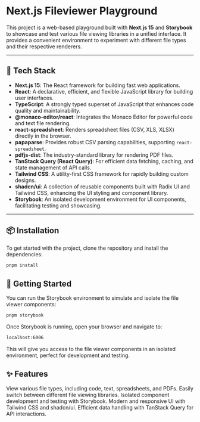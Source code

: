 # Next.js Fileviewer Playground

This project is a web-based playground built with **Next.js 15** and **Storybook** to showcase and test various file viewing libraries in a unified interface. It provides a convenient environment to experiment with different file types and their respective renderers.

---

## 🧩 Tech Stack

-   **Next.js 15**: The React framework for building fast web applications.
-   **React**: A declarative, efficient, and flexible JavaScript library for building user interfaces.
-   **TypeScript**: A strongly typed superset of JavaScript that enhances code quality and maintainability.
-   **@monaco-editor/react**: Integrates the Monaco Editor for powerful code and text file rendering.
-   **react-spreadsheet**: Renders spreadsheet files (CSV, XLS, XLSX) directly in the browser.
-   **papaparse**: Provides robust CSV parsing capabilities, supporting `react-spreadsheet`.
-   **pdfjs-dist**: The industry-standard library for rendering PDF files.
-   **TanStack Query (React Query)**: For efficient data fetching, caching, and state management of API calls.
-   **Tailwind CSS**: A utility-first CSS framework for rapidly building custom designs.
-   **shadcn/ui**: A collection of reusable components built with Radix UI and Tailwind CSS, enhancing the UI styling and component library.
-   **Storybook**: An isolated development environment for UI components, facilitating testing and showcasing.

---

## 📦 Installation

To get started with the project, clone the repository and install the dependencies:

```bash
pnpm install
```

## 🚀 Getting Started

You can run the Storybook environment to simulate and isolate the file viewer components:

```bash
pnpm storybook
```

Once Storybook is running, open your browser and navigate to:

```bash
localhost:6006
```

This will give you access to the file viewer components in an isolated environment, perfect for development and testing.

## ✨ Features
View various file types, including code, text, spreadsheets, and PDFs.
Easily switch between different file viewing libraries.
Isolated component development and testing with Storybook.
Modern and responsive UI with Tailwind CSS and shadcn/ui.
Efficient data handling with TanStack Query for API interactions.
